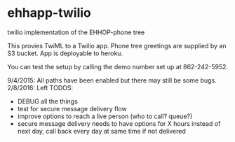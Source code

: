 # ehhapp-twilio
twilio implementation of the EHHOP-phone tree

This provies TwiML to a Twilio app. Phone tree greetings are supplied by an S3 bucket. App is deployable to heroku.

You can test the setup by calling the demo number set up at 862-242-5952.

9/4/2015: All paths have been enabled but there may still be some bugs.
2/8/2016: Left TODOS:
* DEBUG all the things
* test for secure message delivery flow
* improve options to reach a live person (who to call? queue?)
* secure message delivery needs to have options for X hours instead of next day, call back every day at same time if not delivered
